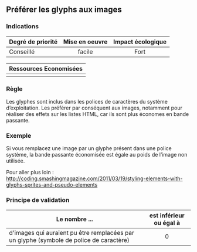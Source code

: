 ## Préférer les glyphs aux images
### Indications
| Degré de priorité |      Mise en oeuvre       |  Impact écologique    | 
|-------------------|:-------------------------:|:---------------------:|
|  Conseillé        |   facile                  |  Fort                 | 


|Ressources Economisées                                      |
|:----------------------------------------------------------:|
|    |

### Règle
Les glyphes sont inclus dans les polices de caractères du système d’exploitation. Les préférer par conséquent aux images, notamment pour réaliser des effets sur les listes HTML, car ils sont plus économes en bande passante.

### Exemple
Si vous remplacez une image par un glyphe présent dans une police système, la bande passante économisée est égale au poids de l’image non utilisée.

Pour aller plus loin :
http://coding.smashingmagazine.com/2011/03/19/styling-elements-with-glyphs-sprites-and-pseudo-elements

### Principe de validation

| Le nombre ...     | est inférieur ou égal à   |  
|-------------------|:-------------------------:|
| d'images qui auraient pu être remplacées par un glyphe (symbole de police de caractère)  | 0  |
